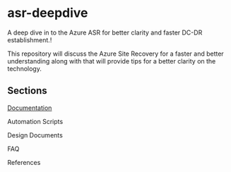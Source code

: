 # asr-deepdive

A deep dive in to the Azure ASR for better clarity and faster DC-DR establishment.!

This repository will discuss the Azure Site Recovery for a faster and better understanding along with that will provide tips for a better clarity on the technology.

## Sections

[Documentation](https://documents/ASR_Introduction.md)

Automation Scripts

Design Documents

FAQ

References

